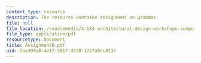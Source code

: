 ```yaml
---
content_type: resource
description: The resource contains assignment on grammar.
file: null
file_location: /coursemedia/4-184-architectural-design-workshops-computational-design-for-housing-spring-2002/fbe304e84e17591742381227a8dc8137_AssignmentB.pdf
file_type: application/pdf
resourcetype: Document
title: AssignmentB.pdf
uid: fbe304e8-4e17-5917-4238-1227a8dc8137
---
```

